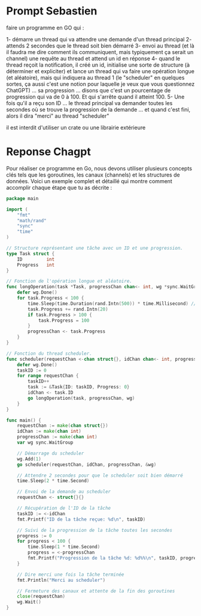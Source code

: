 # Prompt Sebastien

faire un programme en GO qui :

1- démarre un thread qui va attendre une demande d'un thread principal
2- attends 2 secondes que le thread soit bien démarré
3- envoi au thread (et là il faudra me dire comment ils communiquent, mais typiquement ça serait un channel) une requête au thread et attend un id en réponse
4- quand le thread reçoit la notification, il créé un id, initialise une sorte de structure (à déterminer et expliciter) et lance un thread qui va faire une opération longue (et aléatoire), mais qui indiquera au thread 1 (le "scheduler" en quelques sortes, ça aussi c'est une notion pour laquelle je veux que vous questionnez ChatGPT) ... sa progression ... disons que c'est un pourcentage de progression qui va de 0 à 100. Et qui s'arrête quand il atteint 100.
5- Une fois qu'il a reçu son ID ... le thread principal va demander toutes les secondes où se trouve la progression de la demande ... et quand c'est fini, alors il dira "merci" au thread "scheduler"

il est interdit d'utiliser un crate ou une librairie extérieure

# Reponse Chagpt

Pour réaliser ce programme en Go, nous devons utiliser plusieurs concepts clés tels que les goroutines, les canaux (channels) et les structures de données. Voici un exemple complet et détaillé qui montre comment accomplir chaque étape que tu as décrite :

```go
package main

import (
	"fmt"
	"math/rand"
	"sync"
	"time"
)

// Structure représentant une tâche avec un ID et une progression.
type Task struct {
	ID         int
	Progress   int
}

// Fonction de l'opération longue et aléatoire.
func longOperation(task *Task, progressChan chan<- int, wg *sync.WaitGroup) {
	defer wg.Done()
	for task.Progress < 100 {
		time.Sleep(time.Duration(rand.Intn(500)) * time.Millisecond) // Simulation de temps de traitement aléatoire
		task.Progress += rand.Intn(20)
		if task.Progress > 100 {
			task.Progress = 100
		}
		progressChan <- task.Progress
	}
}

// Fonction du thread scheduler.
func scheduler(requestChan <-chan struct{}, idChan chan<- int, progressChan chan<- int, wg *sync.WaitGroup) {
	defer wg.Done()
	taskID := 0
	for range requestChan {
		taskID++
		task := &Task{ID: taskID, Progress: 0}
		idChan <- task.ID
		go longOperation(task, progressChan, wg)
	}
}

func main() {
	requestChan := make(chan struct{})
	idChan := make(chan int)
	progressChan := make(chan int)
	var wg sync.WaitGroup

	// Démarrage du scheduler
	wg.Add(1)
	go scheduler(requestChan, idChan, progressChan, &wg)

	// Attendre 2 secondes pour que le scheduler soit bien démarré
	time.Sleep(2 * time.Second)

	// Envoi de la demande au scheduler
	requestChan <- struct{}{}

	// Récupération de l'ID de la tâche
	taskID := <-idChan
	fmt.Printf("ID de la tâche reçue: %d\n", taskID)

	// Suivi de la progression de la tâche toutes les secondes
	progress := 0
	for progress < 100 {
		time.Sleep(1 * time.Second)
		progress = <-progressChan
		fmt.Printf("Progression de la tâche %d: %d%%\n", taskID, progress)
	}

	// Dire merci une fois la tâche terminée
	fmt.Println("Merci au scheduler")

	// Fermeture des canaux et attente de la fin des goroutines
	close(requestChan)
	wg.Wait()
}

```
